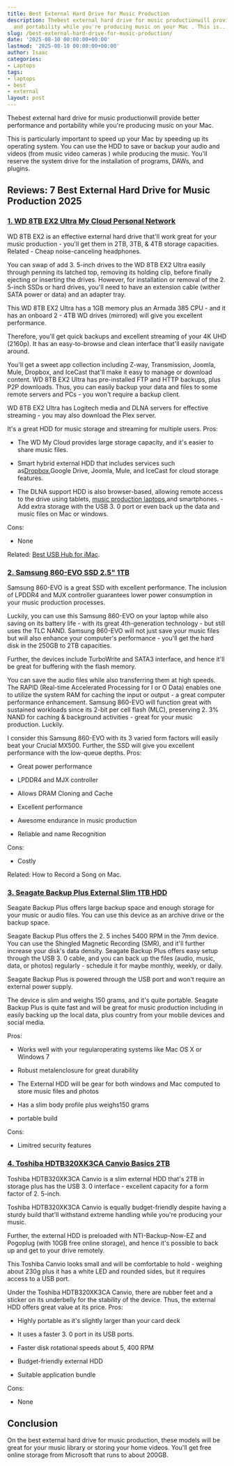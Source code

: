 ```yaml
---
title: Best External Hard Drive for Music Production
description: Thebest external hard drive for music productionwill provide better performance
  and portability while you're producing music on your Mac . This is...
slug: /best-external-hard-drive-for-music-production/
date: '2025-08-10 00:00:00+00:00'
lastmod: '2025-08-10 00:00:00+00:00'
author: Isaac
categories:
- Laptops
tags:
- laptops
- best
- external
layout: post
---
```

Thebest external hard drive for music productionwill provide better performance and portability while you're producing music on your Mac.

This is particularly important to speed up your Mac by speeding up its operating system. You can use the HDD to save or backup your audio and videos (from music video cameras ) while producing the music. You'll reserve the system drive for the installation of programs, DAWs, and plugins.

##  Reviews: 7 Best External Hard Drive for Music Production 2025

###  [1. WD 8TB EX2 Ultra My Cloud Personal Network](https://www.amazon.com/dp/B01AWH05GE/?tag=p-policy-20)

WD 8TB EX2 is an effective external hard drive that'll work great for your music production - you'll get them in 2TB, 3TB, & 4TB storage capacities. Related - Cheap noise-canceling headphones.

You can swap of add 3. 5-inch drives to the WD 8TB EX2 Ultra easily through penning its latched top, removing its holding clip, before finally ejecting or inserting the drives. However, for installation or removal of the 2. 5-inch SSDs or hard drives, you'll need to have an extension cable (wither SATA power or data) and an adapter tray.

This WD 8TB EX2 Ultra has a 1GB memory plus an Armada 385 CPU - and it has an onboard 2 - 4TB WD drives (mirrored) will give you excellent performance.

Therefore, you'll get quick backups and excellent streaming of your 4K UHD (2160p). It has an easy-to-browse and clean interface that'll easily navigate around.

You'll get a sweet app collection including Z-way, Transmission, Joomla, Mule, Dropbox, and IceCast that'll make it easy to manage or download content. WD 8TB EX2 Ultra has pre-installed FTP and HTTP backups, plus P2P downloads. Thus, you can easily backup your data and files to some remote servers and PCs - you won't require a backup client.

WD 8TB EX2 Ultra has Logitech media and DLNA servers for effective streaming - you may also download the Plex server.

It's a great HDD for music storage and streaming for multiple users.
Pros:

- The WD My Cloud provides large storage capacity, and it's easier to share music files.

- Smart hybrid external HDD that includes services such as[Dropbox](https://www.dropbox.com/),Google Drive, Joomla, Mule, and IceCast for cloud storage features.

- The DLNA support HDD is also browser-based, allowing remote access to the drive using tablets, [music production laptops](https://pestpolicy.com/best-laptop-for-music-production/),and smartphones. - Add extra storage with the USB 3. 0 port or even back up the data and music files on Mac or windows.

Cons:

- None

Related: [Best USB Hub for iMac](https://pestpolicy.com/best-usb-hub-for-imac/).

###  [2. Samsung 860-EVO SSD 2.5" 1TB](https://www.amazon.com/dp/B078DPCY3T/?tag=p-policy-20)

Samsung 860-EVO is a great SSD with excellent performance. The inclusion of LPDDR4 and MJX controller guarantees lower power consumption in your music production processes.

Luckily, you can use this Samsung 860-EVO on your laptop while also saving on its battery life - with its great 4th-generation technology - but still uses the TLC NAND. Samsung 860-EVO will not just save your music files but will also enhance your computer's performance - you'll get the hard disk in the 250GB to 2TB capacities.

Further, the devices include TurboWrite and SATA3 interface, and hence it'll be great for buffering with the flash memory.

You can save the audio files while also transferring them at high speeds. The RAPID (Real-time Accelerated Processing for I or O Data) enables one to utilize the system RAM for caching the input or output - a great computer performance enhancement. Samsung 860-EVO will function great with sustained workloads since its 2-bit per cell flash (MLC), preserving 2. 3% NAND for caching & background activities - great for your music production. Luckily.

I consider this Samsung 860-EVO with its 3 varied form factors will easily beat your Crucial MX500. Further, the SSD will give you excellent performance with the low-queue depths.
Pros:

- Great power performance

- LPDDR4 and MJX controller

- Allows DRAM Cloning and Cache

- Excellent performance

- Awesome endurance in music production

- Reliable and name Recognition

Cons:

- Costly

Related: How to Record a Song on Mac.

###  [3. Seagate Backup Plus External Slim 1TB HDD](https://www.amazon.com/dp/B07MY4KWFK/?tag=p-policy-20)

Seagate Backup Plus offers large backup space and enough storage for your music or audio files. You can use this device as an archive drive or the backup space.

Seagate Backup Plus offers the 2. 5 inches 5400 RPM in the 7mm device. You can use the Shingled Magnetic Recording (SMR), and it'll further increase your disk's data density. Seagate Backup Plus offers easy setup through the USB 3. 0 cable, and you can back up the files (audio, music, data, or photos) regularly - schedule it for maybe monthly, weekly, or daily.

Seagate Backup Plus is powered through the USB port and won't require an external power supply.

The device is slim and weighs 150 grams, and it's quite portable. Seagate Backup Plus is quite fast and will be great for music production including in easily backing up the local data, plus country from your mobile devices and social media.

Pros:

- Works well with your regularoperating systems like Mac OS X or Windows 7

- Robust metalenclosure for great durability

- The External HDD will be gear for both windows and Mac computed to store music files and photos

- Has a slim body profile plus weighs150 grams

- portable build

Cons:

- Limitred security features

###  [4. Toshiba HDTB320XK3CA Canvio Basics 2TB](https://www.amazon.com/dp/B00N2S6W86/?tag=p-policy-20)

Toshiba HDTB320XK3CA Canvio is a slim external HDD that's 2TB in storage plus has the USB 3. 0 interface - excellent capacity for a form factor of 2. 5-inch.

Toshiba HDTB320XK3CA Canvio is equally budget-friendly despite having a sturdy build that'll withstand extreme handling while you're producing your music.

Further, the external HDD is preloaded with NTI-Backup-Now-EZ and Pogoplug (with 10GB free online storage), and hence it's possible to back up and get to your drive remotely.

This Toshiba Canvio looks small and will be comfortable to hold - weighing about 230g plus it has a white LED and rounded sides, but it requires access to a USB port.

Under the Toshiba HDTB320XK3CA Canvio, there are rubber feet and a sticker on its underbelly for the stability of the device. Thus, the external HDD offers great value at its price.
Pros:

- Highly portable as it's slightly larger than your card deck

- It uses a faster 3. 0 port in its USB ports.

- Faster disk rotational speeds about 5, 400 RPM

- Budget-friendly external HDD

- Suitable application bundle

Cons:

- None

##  Conclusion

On the best external hard drive for music production, these models will be great for your music library or storing your home videos. You'll get free online storage from Microsoft that runs to about 200GB.